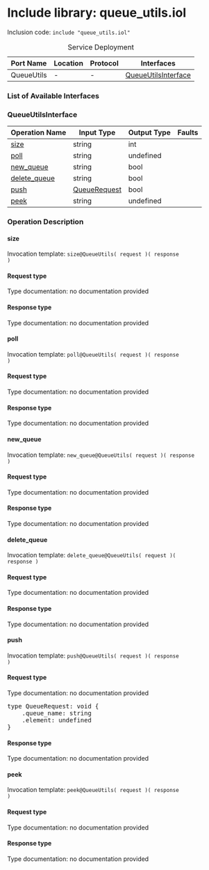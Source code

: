 # Include library: queue_utils.iol

Inclusion code: <code>include "queue_utils.iol"</code>

<table>
  <caption>Service Deployment</caption>
  <thead>
    <tr>
      <th>Port Name</th>
      <th>Location</th>
      <th>Protocol</th>
      <th>Interfaces</th>
    </tr>
  </thead>
  <tbody>
    <tr>
      <td>QueueUtils</td>
      <td>-</td>
      <td>-</td>
      <td><a href="#QueueUtilsInterface">QueueUtilsInterface</a></td>
    </tr>
  </tbody>
</table>

<h3>List of Available Interfaces</h3>

<h3 id="QueueUtilsInterface">QueueUtilsInterface</h3>

<table>
  <thead>
    <tr>
      <th>Operation Name</th>
      <th>Input Type</th>
      <th>Output Type</th>
      <th>Faults</th>
    </tr>
  </thead>
  <tbody>
    <tr>
      <td><a href="#size">size</a></td>
      <td>string</td>
      <td>int</td>
      <td>
      </td>
    </tr>
    <tr>
      <td><a href="#poll">poll</a></td>
      <td>string</td>
      <td>undefined</td>
      <td>
      </td>
    </tr>
    <tr>
      <td><a href="#new_queue">new_queue</a></td>
      <td>string</td>
      <td>bool</td>
      <td>
      </td>
    </tr>
    <tr>
      <td><a href="#delete_queue">delete_queue</a></td>
      <td>string</td>
      <td>bool</td>
      <td>
      </td>
    </tr>
    <tr>
      <td><a href="#push">push</a></td>
      <td><a href="#QueueRequest">QueueRequest</a></td>
      <td>bool</td>
      <td>
      </td>
    </tr>
    <tr>
      <td><a href="#peek">peek</a></td>
      <td>string</td>
      <td>undefined</td>
      <td>
      </td>
    </tr>
  </tbody>
</table>

### Operation Description



#### size


Invocation template: <code>size@QueueUtils( request )( response )</code>

<h4>Request type</h4>

Type documentation: no documentation provided 



<h4>Response type</h4>
Type documentation: no documentation provided 







#### poll


Invocation template: <code>poll@QueueUtils( request )( response )</code>

<h4>Request type</h4>

Type documentation: no documentation provided 



<h4>Response type</h4>
Type documentation: no documentation provided 







#### new_queue


Invocation template: <code>new_queue@QueueUtils( request )( response )</code>

<h4>Request type</h4>

Type documentation: no documentation provided 



<h4>Response type</h4>
Type documentation: no documentation provided 







#### delete_queue


Invocation template: <code>delete_queue@QueueUtils( request )( response )</code>

<h4>Request type</h4>

Type documentation: no documentation provided 



<h4>Response type</h4>
Type documentation: no documentation provided 







#### push


Invocation template: <code>push@QueueUtils( request )( response )</code>

<h4 id="QueueRequest">Request type</h4>

Type documentation: no documentation provided 
<pre>type QueueRequest: void {
	.queue_name: string
	.element: undefined
}</pre>


<h4>Response type</h4>
Type documentation: no documentation provided 







#### peek


Invocation template: <code>peek@QueueUtils( request )( response )</code>

<h4>Request type</h4>

Type documentation: no documentation provided 



<h4>Response type</h4>
Type documentation: no documentation provided 










